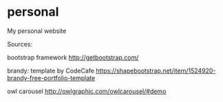 # personal
My personal website

Sources: 

bootstrap framework
http://getbootstrap.com/

brandy: template by CodeCafe 
https://shapebootstrap.net/item/1524920-brandy-free-portfolio-template

owl carousel
http://owlgraphic.com/owlcarousel/#demo




